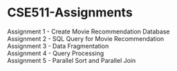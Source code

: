 # CSE511-Assignments

Assignment 1 - Create Movie Recommendation Database  
Assignment 2 - SQL Query for Movie Recommendation  
Assignment 3 - Data Fragmentation  
Assignment 4 - Query Processing  
Assignment 5 - Parallel Sort and Parallel Join  
